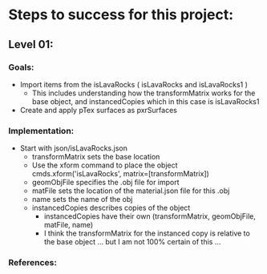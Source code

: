 # Steps to success for this project:

## Level 01:

### Goals:

* Import items from the isLavaRocks ( isLavaRocks and isLavaRocks1 )
  * This includes understanding how the transformMatrix works for the base object, and instancedCopies which in this case is isLavaRocks1
* Create and apply pTex surfaces as pxrSurfaces

### Implementation:

* Start with json/isLavaRocks.json
  * transformMatrix sets the base location
  * Use the xform command to place the object cmds.xform('isLavaRocks', matrix=[transformMatrix])
  * geomObjFile specifies the .obj file for import
  * matFile sets the location of the material.json file for this .obj
  * name sets the name of the obj
  * instancedCopies describes copies of the object
    * instancedCopies have their own (transformMatrix, geomObjFile, matFile, name)
    * I think the transformMatrix for the instanced copy is relative to the base object ... but I am not 100% certain of this ...
    
### References:  
    